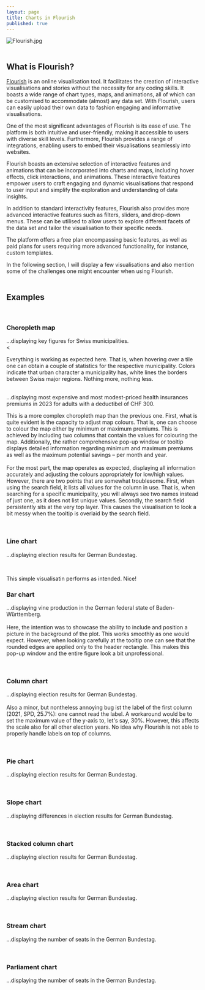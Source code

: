 ```yaml
---
layout: page
title: Charts in Flourish
published: true
---
```


![Flourish.jpg]({{site.baseurl}}/img/Flourish.jpg)<br><br>

## What is Flourish?

[Flourish](https://flourish.studio) is an online visualisation tool. It facilitates the creation of interactive visualisations and stories without the necessity for any coding skills. It boasts a wide range of chart types, maps, and animations, all of which can be customised to accommodate (almost) any data set. With Flourish, users can easily upload their own data to fashion engaging and informative visualisations.

One of the most significant advantages of Flourish is its ease of use. The platform is both intuitive and user-friendly, making it accessible to users with diverse skill levels. Furthermore, Flourish provides a range of integrations, enabling users to embed their visualisations seamlessly into websites.

Flourish boasts an extensive selection of interactive features and animations that can be incorporated into charts and maps, including hover effects, click interactions, and animations. These interactive features empower users to craft engaging and dynamic visualisations that respond to user input and simplify the exploration and understanding of data insights.

In addition to standard interactivity features, Flourish also provides more advanced interactive features such as filters, sliders, and drop-down menus. These can be utilised to allow users to explore different facets of the data set and tailor the visualisation to their specific needs.

The platform offers a free plan encompassing basic features, as well as paid plans for users requiring more advanced functionality, for instance, custom templates.

In the following section, I will display a few visualisations and also mention some of the challenges one might encounter when using Flourish.
<br><br>

## Examples
<br>

### **Choropleth map**

...displaying key figures for Swiss municipalities.<br><

<div class="flourish-embed flourish-map" data-src="visualisation/10105282"><script src="https://public.flourish.studio/resources/embed.js"></script></div>

Everything is working as expected here. That is, when hovering over a tile one can obtain a couple of statistics for the respective municipality. Colors indicate that urban character a municipality has, white lines the borders between Swiss major regions. Nothing more, nothing less.
<br><br>

...displaying most expensive and most modest-priced health insurances premiums in 2023 for adults with a deductibel of CHF 300.<br>

<div class="flourish-embed flourish-map" data-src="visualisation/10105282"><script src="https://public.flourish.studio/resources/embed.js"></script></div>

This is a more complex choropleth map than the previous one. First, what is quite evident is the capacity to adjust map colours. That is, one can choose to colour the map either by minimum or maximum premiums. This is achieved by including two columns that contain the values for colouring the map. Additionally, the rather comprehensive pop-up window or tooltip displays detailed information regarding minimum and maximum premiums as well as the maximum potential savings – per month and year.<br><br>
For the most part, the map operates as expected, displaying all information accurately and adjusting the colours appropriately for low/high values. However, there are two points that are somewhat troublesome. First, when using the search field, it lists all values for the column in use. That is, when searching for a specific municipality, you will always see two names instead of just one, as it does not list unique values. Secondly, the search field persistently sits at the very top layer. This causes the visualisation to look a bit messy when the tooltip is overlaid by the search field.

<div class="flourish-embed flourish-map" data-src="visualisation/13562828"><script src="https://public.flourish.studio/resources/embed.js"></script></div>
<br>

### **Line chart**

...displaying election results for German Bundestag.<br>

<div class="flourish-embed flourish-chart" data-src="visualisation/13203520"><script src="https://public.flourish.studio/resources/embed.js"></script></div>
<br>

This simple visualisatin performs as intended. Nice!



### **Bar chart**
...displaying vine production in the German federal state of Baden-Württemberg.<br><br>
Here, the intention was to showcase the ability to include and position a picture in the background of the plot. This works smoothly as one would expect. However, when looking carefully at the tooltip one can see that the rounded edges are applied only to the header rectangle. This makes this pop-up window and the entire figure look a bit unprofessional.

<div class="flourish-embed flourish-chart" data-src="visualisation/13662494"><script src="https://public.flourish.studio/resources/embed.js"></script></div>
<br>

### **Column chart**
...displaying election results for German Bundestag. <br><br>
Also a minor, but nontheless annoying bug ist the label of the first column (2021, SPD, 25.7%): one cannot read the label. A workaround would be to set the maximum value of the y-axis to, let's say, 30%. However, this affects the scale also for all other election years. No idea why Flourish is not able to properly handle labels on top of columns. 

<div class="flourish-embed flourish-chart" data-src="visualisation/13200180"><script src="https://public.flourish.studio/resources/embed.js"></script></div>
<br>

### **Pie chart**
...displaying election results for German Bundestag.

<div class="flourish-embed flourish-chart" data-src="visualisation/13193631"><script src="https://public.flourish.studio/resources/embed.js"></script></div>
<br>

### **Slope chart**
...displaying differences in election results for German Bundestag.

<div class="flourish-embed flourish-slope" data-src="visualisation/13210020"><script src="https://public.flourish.studio/resources/embed.js"></script></div>
<br>

### **Stacked column chart**
...displaying election results for German Bundestag.
<div class="flourish-embed flourish-chart" data-src="visualisation/13726551"><script src="https://public.flourish.studio/resources/embed.js"></script></div>
<br>

### **Area chart**
...displaying election results for German Bundestag.

<div class="flourish-embed flourish-chart" data-src="visualisation/13211564"><script src="https://public.flourish.studio/resources/embed.js"></script></div>
<br>

### **Stream chart**
...displaying the number of seats in the German Bundestag.
<div class="flourish-embed flourish-chart" data-src="visualisation/13735422"><script src="https://public.flourish.studio/resources/embed.js"></script></div>
<br>

### **Parliament chart**
...displaying the number of seats in the German Bundestag.

<div class="flourish-embed flourish-parliament" data-src="visualisation/13193562"><script src="https://public.flourish.studio/resources/embed.js"></script></div>